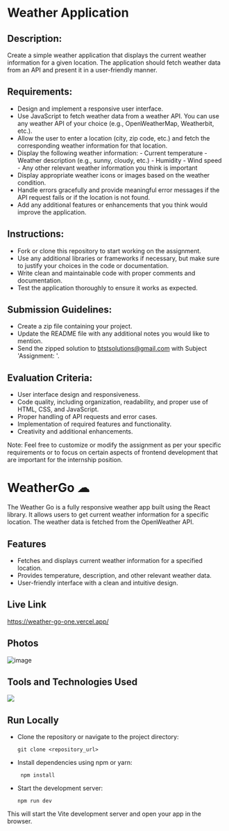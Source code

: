 
# Weather Application

## Description:
Create a simple weather application that displays the current weather information for a given location. The application should fetch weather data from an API and present it in a user-friendly manner.

## Requirements:
- Design and implement a responsive user interface.
- Use JavaScript to fetch weather data from a weather API. You can use any weather API of your choice (e.g., OpenWeatherMap, Weatherbit, etc.).
- Allow the user to enter a location (city, zip code, etc.) and fetch the corresponding weather information for that location.
- Display the following weather information: - Current temperature - Weather description (e.g., sunny, cloudy, etc.) - Humidity - Wind speed - Any other relevant weather information you think is important
- Display appropriate weather icons or images based on the weather condition.
- Handle errors gracefully and provide meaningful error messages if the API request fails or if the location is not found.
- Add any additional features or enhancements that you think would improve the application.

## Instructions:
- Fork or clone this repository to start working on the assignment.
- Use any additional libraries or frameworks if necessary, but make sure to justify your choices in the code or documentation.
- Write clean and maintainable code with proper comments and documentation.
- Test the application thoroughly to ensure it works as expected.

## Submission Guidelines:
- Create a zip file containing your project.
- Update the README file with any additional notes you would like to mention.
- Send the zipped solution to btstsolutions@gmail.com with Subject 'Assignment: <Your Name>'.

## Evaluation Criteria:

- User interface design and responsiveness.
- Code quality, including organization, readability, and proper use of HTML, CSS, and JavaScript.
- Proper handling of API requests and error cases.
- Implementation of required features and functionality.
- Creativity and additional enhancements.

Note: Feel free to customize or modify the assignment as per your specific requirements or to focus on certain aspects of frontend development that are important for the internship position.






# WeatherGo ☁ 

The Weather Go is a fully responsive weather app built using the React library.
It allows users to get current weather information for a specific location. The weather data is fetched from the OpenWeather API.

## Features

- Fetches and displays current weather information for a specified location.
- Provides temperature, description, and other relevant weather data.
- User-friendly interface with a clean and intuitive design.

## Live Link 

https://weather-go-one.vercel.app/

## Photos

![image](https://github.com/D-ivyanshu/WeatherGo/assets/93874215/a27567e1-674d-4ffc-97aa-147daba86c09)

## Tools and Technologies Used

 <a href="https://skillicons.dev">
    <img src="https://skillicons.dev/icons?i=html,css,js,nodejs,react,ts,vite,vscode" />
  </a>


## Run Locally

- Clone the repository or navigate to the project directory:
   
   ```git clone <repository_url>```

- Install dependencies using npm or yarn:

   ``` npm install```

- Start the development server:

   ```npm run dev```

  
This will start the Vite development server and open your app in the browser.

